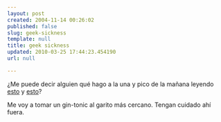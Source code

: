 ```yaml
---
layout: post
created: 2004-11-14 00:26:02
published: false
slug: geek-sickness
template: null
title: geek sickness
updated: 2010-03-25 17:44:23.454190
url: null

---
```


¿Me puede decir alguien qué hago a la una y pico de la mañana leyendo <a href='http://www.onlamp.com/pub/a/bsd/2004/04/29/Big_Scary_Daemons.html'>esto</a> y <a href='http://www.onlamp.com/pub/a/bsd/2004/10/21/wifi_ipsec.html'>esto</a>?

Me voy a tomar un gin-tonic al garito más cercano. Tengan cuidado ahí fuera.

